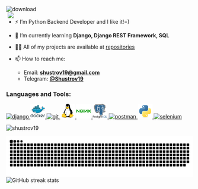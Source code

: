 ![download](https://github.com/shustrov19/shustrov19/assets/90870264/4db48633-2dea-45ad-a2f6-9bd315553a76)
<img align="right" width="500" src="https://media1.giphy.com/media/qgQUggAC3Pfv687qPC/giphy.gif?cid=ecf05e471bdwpvaiuualgl776bjp93sstc01mmrw9ksma8j1&ep=v1_gifs_search&rid=giphy.gif&ct=g)">
- ⚡ I’m Python Backend Developer and I like it!=)

- 🌱 I’m currently learning **Django, Django REST Framework, SQL**

- 👨‍💻 All of my projects are available at [repositories](https://github.com/shustrov19?tab=repositories&q=&type=public&language=&sort=)

- 📫 How to reach me:
  * Email: **shustrov19@gmail.com**
  * Telegram: [**@Shustrov19**](https://t.me/Shustrov19)

<h3 align="left">Languages and Tools:</h3>
<p align="left"> <a href="https://www.djangoproject.com/" target="_blank" rel="noreferrer"> <img src="https://cdn.worldvectorlogo.com/logos/django.svg" alt="django" width="40" height="40"/> </a> <a href="https://www.docker.com/" target="_blank" rel="noreferrer"> <img src="https://raw.githubusercontent.com/devicons/devicon/master/icons/docker/docker-original-wordmark.svg" alt="docker" width="40" height="40"/> </a> <a href="https://git-scm.com/" target="_blank" rel="noreferrer"> <img src="https://www.vectorlogo.zone/logos/git-scm/git-scm-icon.svg" alt="git" width="40" height="40"/> </a> <a href="https://www.linux.org/" target="_blank" rel="noreferrer"> <img src="https://raw.githubusercontent.com/devicons/devicon/master/icons/linux/linux-original.svg" alt="linux" width="40" height="40"/> </a> <a href="https://www.nginx.com" target="_blank" rel="noreferrer"> <img src="https://raw.githubusercontent.com/devicons/devicon/master/icons/nginx/nginx-original.svg" alt="nginx" width="40" height="40"/> </a> <a href="https://www.postgresql.org" target="_blank" rel="noreferrer"> <img src="https://raw.githubusercontent.com/devicons/devicon/master/icons/postgresql/postgresql-original-wordmark.svg" alt="postgresql" width="40" height="40"/> </a> <a href="https://postman.com" target="_blank" rel="noreferrer"> <img src="https://www.vectorlogo.zone/logos/getpostman/getpostman-icon.svg" alt="postman" width="40" height="40"/> </a> <a href="https://www.python.org" target="_blank" rel="noreferrer"> <img src="https://raw.githubusercontent.com/devicons/devicon/master/icons/python/python-original.svg" alt="python" width="40" height="40"/> </a> <a href="https://www.selenium.dev" target="_blank" rel="noreferrer"> <img src="https://raw.githubusercontent.com/detain/svg-logos/780f25886640cef088af994181646db2f6b1a3f8/svg/selenium-logo.svg" alt="selenium" width="40" height="40"/> </a> </p>

<p align="left"> <img src="https://komarev.com/ghpvc/?username=shustrov19&label=Profile%20views&color=0e75b6&style=flat" alt="shustrov19" /> </p> 

<img align="left" src="https://raw.githubusercontent.com/platane/snk/output/github-contribution-grid-snake.svg">

![GitHub streak stats](https://streak-stats.demolab.com/?user=shustrov19)  
